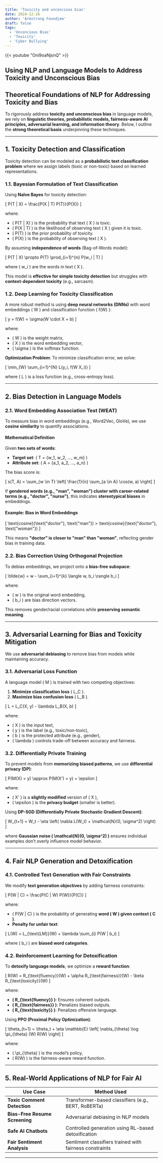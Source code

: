 ```yaml
---
title: 'Toxicity and unconcious bias'
date: 2024-12-26
author: 'Armstrong Foundjem'
draft: false
tags:
  - 'Unconcious Bias'
  - 'Toxicity'
  - 'Cyber Bullying' 
---
```


{{< youtube "Oni9oaNjsnQ" >}}

## **Using NLP and Language Models to Address Toxicity and Unconscious Bias**

## **Theoretical Foundations of NLP for Addressing Toxicity and Bias**
To rigorously address **toxicity and unconscious bias** in language models, we rely on **linguistic theories, probabilistic models, fairness-aware AI principles, adversarial learning, and information theory**. Below, I outline the **strong theoretical basis** underpinning these techniques.

---

## **1. Toxicity Detection and Classification**
Toxicity detection can be modeled as a **probabilistic text classification problem** where we assign labels (toxic or non-toxic) based on learned representations.

### **1.1. Bayesian Formulation of Text Classification**
Using **Naïve Bayes** for toxicity detection:

\[
P(T | X) = \frac{P(X | T) P(T)}{P(X)}
\]

where:
- \( P(T | X) \) is the probability that text \( X \) is toxic.
- \( P(X | T) \) is the likelihood of observing text \( X \) given it is toxic.
- \( P(T) \) is the prior probability of toxicity.
- \( P(X) \) is the probability of observing text \( X \).

By assuming **independence of words** (Bag-of-Words model):

\[
P(T | X) \propto P(T) \prod_{i=1}^{n} P(w_i | T)
\]

where \( w_i \) are the words in text \( X \).

This model is **effective for simple toxicity detection** but struggles with **context-dependent toxicity** (e.g., sarcasm).

### **1.2. Deep Learning for Toxicity Classification**
A more robust method is using **deep neural networks (DNNs)** with word embeddings \( W \) and classification function \( f(W) \):

\[
y = f(W) = \sigma(W \cdot X + b)
\]

where:
- \( W \) is the weight matrix,
- \( X \) is the word embedding vector,
- \( \sigma \) is the softmax function.

**Optimization Problem**:
To minimize classification error, we solve:

\[
\min_{W} \sum_{i=1}^{N} L(y_i, f(W X_i))
\]

where \( L \) is a loss function (e.g., cross-entropy loss).

---

## **2. Bias Detection in Language Models**
### **2.1. Word Embedding Association Test (WEAT)**
To measure bias in word embeddings (e.g., Word2Vec, GloVe), we use **cosine similarity** to quantify associations.

#### **Mathematical Definition**
Given **two sets of words**:
- **Target set**: \( T = \{w_1, w_2, ..., w_m\} \)
- **Attribute set**: \( A = \{a_1, a_2, ..., a_n\} \)

The bias score is:

\[
s(T, A) = \sum_{w \in T} \left[ \frac{1}{n} \sum_{a \in A} \cos(w, a) \right]
\]

If **gendered words (e.g., "man", "woman") cluster with career-related terms (e.g., "doctor", "nurse")**, this indicates **stereotypical biases** in embeddings.

#### **Example: Bias in Word Embeddings**
\[
\text{cosine}(\text{"doctor"}, \text{"man"}) > \text{cosine}(\text{"doctor"}, \text{"woman"})
\]

This means **"doctor" is closer to "man" than "woman"**, reflecting gender bias in training data.

### **2.2. Bias Correction Using Orthogonal Projection**
To debias embeddings, we project onto a **bias-free subspace**:

\[
\tilde{w} = w - \sum_{i=1}^{k} \langle w, b_i \rangle b_i
\]

where:
- \( w \) is the original word embedding,
- \( b_i \) are bias direction vectors.

This removes gender/racial correlations while **preserving semantic meaning**.

---

## **3. Adversarial Learning for Bias and Toxicity Mitigation**
We use **adversarial debiasing** to remove bias from models while maintaining accuracy.

### **3.1. Adversarial Loss Function**
A language model \( M \) is trained with two competing objectives:
1. **Minimize classification loss** \( L_C \).
2. **Maximize bias confusion loss** \( L_B \).

\[
L = L_C(X, y) - \lambda L_B(X, b)
\]

where:
- \( X \) is the input text,
- \( y \) is the label (e.g., toxic/non-toxic),
- \( b \) is the protected attribute (e.g., gender),
- \( \lambda \) controls trade-off between accuracy and fairness.

### **3.2. Differentially Private Training**
To prevent models from **memorizing biased patterns**, we use **differential privacy (DP)**:

\[
P(M(X) = y) \approx P(M(X') = y) + \epsilon
\]

where:
- \( X' \) is a **slightly modified** version of \( X \),
- \( \epsilon \) is the **privacy budget** (smaller is better).

Using **DP-SGD (Differentially Private Stochastic Gradient Descent)**:

\[
W_{t+1} = W_t - \eta \left( \nabla L(W_t) + \mathcal{N}(0, \sigma^2) \right)
\]

where **Gaussian noise \( \mathcal{N}(0, \sigma^2) \)** ensures individual examples don’t overly influence model behavior.

---

## **4. Fair NLP Generation and Detoxification**
### **4.1. Controlled Text Generation with Fair Constraints**
We modify **text generation objectives** by adding fairness constraints:

\[
P(W | C) = \frac{P(C | W) P(W)}{P(C)}
\]

where:
- \( P(W | C) \) is the probability of generating **word \( W \) given context \( C \)**.
- **Penalty for unfair text**:

\[
L(W) = L_{\text{LM}}(W) + \lambda \sum_{i} P(W | b_i)
\]

where \( b_i \) are **biased word categories**.

### **4.2. Reinforcement Learning for Detoxification**
To **detoxify language models**, we optimize a **reward function**:

\[
R(W) = R_{\text{fluency}}(W) + \alpha R_{\text{fairness}}(W) - \beta R_{\text{toxicity}}(W)
\]

where:
- **\( R_{\text{fluency}} \)**: Ensures coherent outputs.
- **\( R_{\text{fairness}} \)**: Penalizes biased outputs.
- **\( R_{\text{toxicity}} \)**: Penalizes offensive language.

Using **PPO (Proximal Policy Optimization)**:

\[
\theta_{t+1} = \theta_t + \eta \mathbb{E} \left[ \nabla_{\theta} \log \pi_{\theta} (W) R(W) \right]
\]

where:
- \( \pi_{\theta} \) is the model’s policy,
- \( R(W) \) is the fairness-aware reward function.

---

## **5. Real-World Applications of NLP for Fair AI**
| **Use Case**            | **Method Used**                                  |
|-------------------------|------------------------------------------------|
| **Toxic Comment Detection** | Transformer-based classifiers (e.g., BERT, RoBERTa) |
| **Bias-Free Resume Screening** | Adversarial debiasing in NLP models |
| **Safe AI Chatbots** | Controlled generation using RL-based detoxification |
| **Fair Sentiment Analysis** | Sentiment classifiers trained with fairness constraints |

---
<!-- This is a comment -->
<!--
# Implementations

## **1. Introduction**
Natural Language Processing (NLP) and Large Language Models (LLMs) can be leveraged to **detect, mitigate, and prevent** toxicity and unconscious bias in text-based interactions. Techniques like **bias detection, sentiment analysis, adversarial training, and fairness-aware modeling** help ensure ethical AI deployment in diverse applications.

---
## **2. Key Challenges**
### **2.1. Toxicity in Language**
- **Hate Speech & Harassment**: Offensive language targeting race, gender, religion, etc.
- **Misinformation & Harmful Content**: Spreading false or harmful narratives.
- **Implicit Toxicity**: Sarcastic, coded, or context-dependent toxicity.

### **2.2. Unconscious Bias in Language**
- **Social Bias**: Stereotypes based on gender, ethnicity, or socioeconomic status.
- **Historical Bias**: AI trained on biased historical data continues patterns of discrimination.
- **Selection Bias**: NLP systems may favor dominant linguistic patterns (e.g., English over other languages).

---
## **3. NLP Techniques for Addressing Toxicity and Bias**
### **3.1. Text Classification for Toxicity Detection**
- **Approach**: Use supervised learning to classify text as **toxic** or **non-toxic**.
- **Example:** Using **BERT**, **GPT**, or **RoBERTa** for classification.

#### **Sample Code:**
```python
from transformers import pipeline

# Load a toxicity classifier model (pre-trained)
classifier = pipeline("text-classification", model="unitary/toxic-bert")

# Test toxic text detection
texts = ["I hate you!", "You are amazing!", "Some people are just so ignorant."]
results = classifier(texts)

# Display results
for text, result in zip(texts, results):
    print(f"Text: {text} -- Label: {result['label']} (Score: {result['score']:.2f})")
```
 **Enhancements**: Fine-tune models with domain-specific toxic datasets (e.g., **Jigsaw Toxic Comment Dataset**).

---
### **3.2. Bias Detection in Language Models**
- **Approach**: Analyze embeddings and outputs for biased associations.
- **Technique**: **Word Embedding Association Test (WEAT)** measures bias in word associations.

#### **Example: Bias in Word Embeddings**
```python
from whatlies.language import SpacyLanguage
from whatlies.embeddingset import EmbeddingSet

# Load language model
nlp = SpacyLanguage("en_core_web_md")

# Define gender-related words
words = ["doctor", "nurse", "engineer", "teacher", "man", "woman"]

# Get embeddings
embeddings = EmbeddingSet({word: nlp[word] for word in words})

# Visualize bias
embeddings.plot_interactive(x_axis="man", y_axis="woman")
```
- **Interpretation**: If gender-neutral words (e.g., "doctor", "nurse") cluster near gendered terms, the model reflects bias.
- **Mitigation**: **Re-training embeddings** using debiased datasets.

---
### **3.3. Adversarial Training to Reduce Bias**
- **Approach**: Train language models to **minimize correlations** between bias-sensitive features and predictions.

#### **Example: Adversarial Debiasing Model**
```python
from fairlearn.reductions import ExponentiatedGradient
from fairlearn.metrics import demographic_parity_difference
from sklearn.linear_model import LogisticRegression
from sklearn.datasets import make_classification

# Generate biased dataset
X, y = make_classification(n_samples=1000, n_features=10)
sensitive_feature = X[:, 0]  # Simulated gender bias

# Train a fair model
base_model = LogisticRegression()
fair_model = ExponentiatedGradient(base_model, constraints="demographic_parity")
fair_model.fit(X, y, sensitive_features=sensitive_feature)

# Evaluate bias reduction
print("Demographic Parity Difference:", demographic_parity_difference(y, fair_model.predict(X), sensitive_feature))
```
- **Benefit**: Reduces the impact of **biased correlations** in training data.

---
### **3.4. Sentiment Analysis for Implicit Toxicity**
- **Approach**: Use sentiment classification with additional **toxicity** labels.
- **Example:** Classify text into **positive, negative, or toxic**.

#### **Sample Code:**
```python
from transformers import pipeline

# Load sentiment analysis model
sentiment_pipeline = pipeline("sentiment-analysis")

# Test with toxic language
texts = ["I love this place!", "You are so dumb!", "The service was terrible."]
results = sentiment_pipeline(texts)

# Display results
for text, result in zip(texts, results):
    print(f"Text: {text} -- Sentiment: {result['label']} (Score: {result['score']:.2f})")
```
- **Enhancements**: Train on **toxicity-aware sentiment datasets**.

---
### **3.5. Fairness-Aware Text Generation**
- **Approach**: Modify **text generation objectives** to encourage fairness.
- **Technique**: Penalize biased outputs during training.

#### **Example: Controlled Text Generation**
```python
from transformers import pipeline

# Load GPT model with safe prompts
generator = pipeline("text-generation", model="gpt2")

# Generate unbiased responses
prompt = "A successful engineer is often"
output = generator(prompt, max_length=20, num_return_sequences=3)

# Display results
for i, text in enumerate(output):
    print(f"Generated Text {i+1}: {text['generated_text']}")
```
- **Enhancement**: Use **prefix-tuning** to steer models towards neutral, inclusive language.

---
## **4. Real-World Applications**
### **4.1. Social Media Content Moderation**
- **Use Case**: Detect and filter hate speech in social networks.
- **Solution**: Integrate **real-time toxicity classification** in comment filtering.

### **4.2. Fair AI Recruitment**
- **Use Case**: Prevent **gender/racial bias** in job applicant screening.
- **Solution**: Train **fair NLP models** to score applicants **without biased attributes**.

### **4.3. Inclusive Chatbots & Virtual Assistants**
- **Use Case**: Ensure **AI-generated responses** avoid stereotypes.
- **Solution**: Fine-tune **dialog models** with **bias-aware training datasets**.

---
## **5. Conclusion**
Using NLP and Language Models, we can:
1. **Detect toxicity** (Toxic BERT, GPT).
2. **Identify unconscious bias** (WEAT, Fairlearn).
3. **Reduce bias through adversarial training**.
4. **Generate fair and inclusive text**.

These techniques **promote ethical AI**, ensuring that language models reflect **diverse, fair, and safe** perspectives. 🚀
-->